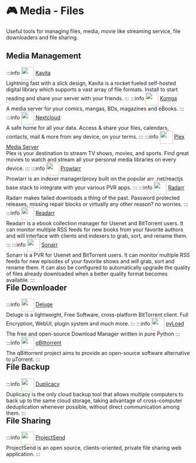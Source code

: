 # 🎮 Media - Files

Useful tools for managing files, media, movie like streaming service, file downloaders and file sharing.

## Media Management
:::info [<img src="/kavita-icon.png" width="35" height="35" style="display:inline-block; vertical-align: middle;">](./services/kavita) ‎ ‎ [Kavita](./services/kavita) <Badge type="tip" text="docker" style=" position: relative; float: right;" />
Lightning fast with a slick design, Kavita is a rocket fueled self-hosted digital library which supports a vast array of file formats. Install to start reading and share your server with your friends.
:::
:::info [<img src="/komga-icon.png" width="35" height="35" style="display:inline-block; vertical-align: middle;">](./services/komga) ‎ ‎ [Komga](./services/komga) <Badge type="tip" text="docker" style=" position: relative; float: right;" />
A media server for your comics, mangas, BDs, magazines and eBooks.
:::
:::info [<img src="/nextcloud-icon.png" width="35" height="35" style="display:inline-block; vertical-align: middle;">](./services/nextcloud) ‎ ‎ [Nextcloud](./services/nextcloud) <Badge type="tip" text="docker" style=" position: relative; float: right;" />
A safe home for all your data. Access & share your files, calendars, contacts, mail & more from any device, on your terms.
:::
:::info [<img src="/plex-icon.png" width="35" height="35" style="display:inline-block; vertical-align: middle;">](./services/plex-media-server) ‎ ‎ [Plex Media Server](./services/plex-media-server) <Badge type="tip" text="docker" style=" position: relative; float: right;" />
Plex is your destination to stream TV shows, movies, and sports. Find great movies to watch and stream all your personal media libraries on every device.
:::
:::info [<img src="/prowlarr-icon.png" width="35" height="35" style="display:inline-block; vertical-align: middle;">](./services/prowlarr) ‎ ‎ [Prowlarr](./services/prowlarr) <Badge type="tip" text="docker" style=" position: relative; float: right;" />
Prowlarr is an indexer manager/proxy built on the popular arr .net/reactjs base stack to integrate with your various PVR apps.
:::
:::info [<img src="/radarr-icon.png" width="35" height="35" style="display:inline-block; vertical-align: middle;">](./services/radarr) ‎ ‎ [Radarr](./services/radarr) <Badge type="tip" text="docker" style=" position: relative; float: right;" />
Radarr makes failed downloads a thing of the past. Password protected releases, missing repair blocks or virtually any other reason? no worries.
:::
:::info [<img src="/readarr-icon.png" width="35" height="35" style="display:inline-block; vertical-align: middle;">](./services/readarr) ‎ ‎ [Readarr](./services/readarr) <Badge type="tip" text="docker" style=" position: relative; float: right;" />
Readarr is a ebook collection manager for Usenet and BitTorrent users. It can monitor multiple RSS feeds for new books from your favorite authors and will interface with clients and indexers to grab, sort, and rename them.
:::
:::info [<img src="/sonarr-icon.png" width="35" height="35" style="display:inline-block; vertical-align: middle;">](./services/sonarr) ‎ ‎ [Sonarr](./services/sonarr) <Badge type="tip" text="docker" style=" position: relative; float: right;" />
Sonarr is a PVR for Usenet and BitTorrent users. It can monitor multiple RSS feeds for new episodes of your favorite shows and will grab, sort and rename them. It can also be configured to automatically upgrade the quality of files already downloaded when a better quality format becomes available.
:::

## File Downloader
:::info [<img src="/deluge-icon.png" width="35" height="35" style="display:inline-block; vertical-align: middle;">](./services/deluge) ‎ ‎ [Deluge](./services/deluge) <Badge type="tip" text="docker" style=" position: relative; float: right;" />
Deluge is a lightweight, Free Software, cross-platform BitTorrent client. Full Encryption, WebUI, plugin system and much more.
:::
:::info [<img src="/pyload-icon.png" width="35" height="35" style="display:inline-block; vertical-align: middle;">](./services/pyload) ‎ ‎ [pyLoad](./services/pyload) <Badge type="tip" text="docker" style=" position: relative; float: right;" />
The free and open-source Download Manager written in pure Python
:::
:::info [<img src="/qbittorrent-icon.png" width="35" height="35" style="display:inline-block; vertical-align: middle;">](./services/qbittorrent) ‎ ‎ [qBittorrent](./services/qbittorrent) <Badge type="tip" text="docker" style=" position: relative; float: right;" />
The qBittorrent project aims to provide an open-source software alternative to µTorrent.
:::

## File Backup
:::info [<img src="/duplicacy-icon.png" width="35" height="35" style="display:inline-block; vertical-align: middle;">](./services/duplicacy) ‎ ‎ [Duplicacy](./services/duplicacy) <Badge type="tip" text="docker" style=" position: relative; float: right;" />
Duplicacy is the only cloud backup tool that allows multiple computers to back up to the same cloud storage, taking advantage of cross-computer deduplication whenever possible, without direct communication among them.
:::

## File Sharing
:::info [<img src="/projectsend-icon.png" width="35" height="35" style="display:inline-block; vertical-align: middle;">](./services/projectsend) ‎ ‎ [ProjectSend](./services/projectsend) <Badge type="tip" text="docker" style=" position: relative; float: right;" />
ProjectSend is an open source, clients-oriented, private file sharing web application.
:::

